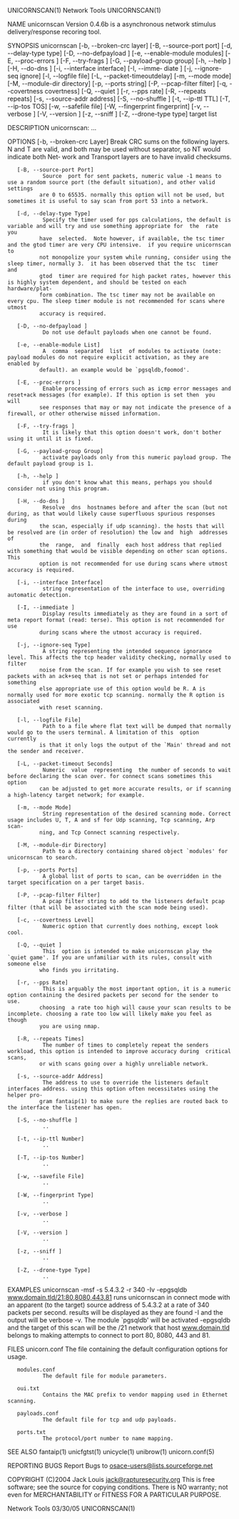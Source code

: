 UNICORNSCAN(1)                                                    Network Tools                                                     UNICORNSCAN(1)

NAME
       unicornscan Version 0.4.6b is a asynchronous network stimulus delivery/response recoring tool.

SYNOPSIS
       unicornscan  [-b, --broken-crc layer] [-B, --source-port port] [-d, --delay-type type] [-D, --no-defpayload ] [-e, --enable-module modules]
       [-E, --proc-errors ] [-F, --try-frags ] [-G, --payload-group group] [-h, --help ] [-H, --do-dns ] [-i, --interface interface] [-I,  --imme‐
       diate  ]  [-j,  --ignore-seq  ignore]  [-l, --logfile file] [-L, --packet-timeoutdelay] [-m, --mode mode] [-M, --module-dir directory] [-p,
       --ports string] [-P, --pcap-filter filter] [-q, --covertness covertness] [-Q, --quiet ] [-r,  --pps  rate]  [-R,  --repeats  repeats]  [-s,
       --source-addr address] [-S, --no-shuffle ] [-t, --ip-ttl TTL] [-T, --ip-tos TOS] [-w, --safefile file] [-W, --fingerprint fingerprint] [-v,
       --verbose ] [-V, --version ] [-z, --sniff ] [-Z, --drone-type type] target list

DESCRIPTION
       unicornscan: ...

OPTIONS
       [-b, --broken-crc Layer]
               Break CRC sums on the following layers. N and T are valid, and both may be used without separator, so NT would indicate  both  Net‐
              work and Transport layers are to have invalid checksums.

       [-B, --source-port Port]
               Source  port for sent packets, numeric value -1 means to use a random source port (the default situation), and other valid settings
              are 0 to 65535. normally this option will not be used, but sometimes it is useful to say scan from port 53 into a network.

       [-d, --delay-type Type]
               Specify the timer used for pps calculations, the default is variable and will try and use something appropriate for  the  rate  you
              have  selected.  Note however, if available, the tsc timer and the gtod timer are very CPU intensive.  if you require unicornscan to
              not monopolize your system while running, consider using the sleep timer, normally 3.  it has been observed that the tsc  timer  and
              gtod  timer are required for high packet rates, however this is highly system dependent, and should be tested on each hardware/plat‐
              form combination. The tsc timer may not be available on every cpu. The sleep timer module is not recommended for scans where  utmost
              accuracy is required.

       [-D, --no-defpayload ]
               Do not use default payloads when one cannot be found.

       [-e, --enable-module List]
               A  comma  separated  list  of modules to activate (note: payload modules do not require explicit activation, as they are enabled by
              default). an example would be `pgsqldb,foomod'.

       [-E, --proc-errors ]
               Enable processing of errors such as icmp error messages and reset+ack messages (for example). If this option is set then  you  will
              see responses that may or may not indicate the presence of a firewall, or other otherwise missed information.

       [-F, --try-frags ]
               It is likely that this option doesn't work, don't bother using it until it is fixed.

       [-G, --payload-group Group]
               activate payloads only from this numeric payload group. The default payload group is 1.

       [-h, --help ]
               if you don't know what this means, perhaps you should consider not using this program.

       [-H, --do-dns ]
               Resolve  dns  hostnames before and after the scan (but not during, as that would likely cause superfluous spurious responses during
              the scan, especially if udp scanning). the hosts that will be resolved are (in order of resolution) the low and  high  addresses  of
              the  range,  and  finally  each host address that replied with something that would be visible depending on other scan options. This
              option is not recommended for use during scans where utmost accuracy is required.

       [-i, --interface Interface]
               string representation of the interface to use, overriding automatic detection.

       [-I, --immediate ]
               Display results immediately as they are found in a sort of meta report format (read: terse). This option is not recommended for use
              during scans where the utmost accuracy is required.

       [-j, --ignore-seq Type]
               A string representing the intended sequence ignorance level. This affects the tcp header validity checking, normally used to filter
              noise from the scan. If for example you wish to see reset packets with an ack+seq that is not set or perhaps intended for  something
              else appropriate use of this option would be R. A is normally used for more exotic tcp scanning. normally the R option is associated
              with reset scanning.

       [-l, --logfile File]
               Path to a file where flat text will be dumped that normally would go to the users terminal. A limitation of this  option  currently
              is that it only logs the output of the `Main' thread and not the sender and receiver.

       [-L, --packet-timeout Seconds]
               Numeric  value  representing  the number of seconds to wait before declaring the scan over. for connect scans sometimes this option
              can be adjusted to get more accurate results, or if scanning a high-latency target network; for example.

       [-m, --mode Mode]
               String representation of the desired scanning mode. Correct usage includes U, T, A and sf for Udp scanning, Tcp scanning, Arp scan‐
              ning, and Tcp Connect scanning respectively.

       [-M, --module-dir Directory]
               Path to a directory containing shared object `modules' for unicornscan to search.

       [-p, --ports Ports]
               A global list of ports to scan, can be overridden in the target specification on a per target basis.

       [-P, --pcap-filter Filter]
               A pcap filter string to add to the listeners default pcap filter (that will be associated with the scan mode being used).

       [-c, --covertness Level]
               Numeric option that currently does nothing, except look cool.

       [-Q, --quiet ]
               This  option is intended to make unicornscan play the `quiet game'. If you are unfamiliar with its rules, consult with someone else
              who finds you irritating.

       [-r, --pps Rate]
               This is arguably the most important option, it is a numeric option containing the desired packets per second for the sender to use.
              choosing  a rate too high will cause your scan results to be incomplete. choosing a rate too low will likely make you feel as though
              you are using nmap.

       [-R, --repeats Times]
               The number of times to completely repeat the senders workload, this option is intended to improve accuracy during  critical  scans,
              or with scans going over a highly unreliable network.

       [-s, --source-addr Address]
               The address to use to override the listeners default interfaces address. using this option often necessitates using the helper pro‐
              gram fantaip(1) to make sure the replies are routed back to the interface the listener has open.

       [-S, --no-shuffle ]
               ..

       [-t, --ip-ttl Number]
               ..

       [-T, --ip-tos Number]
               ..

       [-w, --savefile File]
               ..

       [-W, --fingerprint Type]
               ..

       [-v, --verbose ]
               ..

       [-V, --version ]
               ..

       [-z, --sniff ]
               ..

       [-Z, --drone-type Type]
               ..

EXAMPLES
       unicornscan -msf -s 5.4.3.2 -r 340 -Iv -epgsqldb www.domain.tld/21:80,8080,443,81 runs unicornscan in connect mode with an apparent (to the
       target)  source  address of 5.4.3.2 at a rate of 340 packets per second. results will be displayed as they are found -I and the output will
       be verbose -v.  The module `pgsqldb' will be activated -epgsqldb  and  the  target  of  this  scan  will  be  the  /21  network  that  host
       www.domain.tld belongs to making attempts to connect to port 80, 8080, 443 and 81.

FILES
       unicorn.conf
               The file containing the default configuration options for usage.

       modules.conf
               The default file for module parameters.

       oui.txt
               Contains the MAC prefix to vendor mapping used in Ethernet scanning.

       payloads.conf
               The default file for tcp and udp payloads.

       ports.txt
               The protocol/port number to name mapping.

SEE ALSO
       fantaip(1) unicfgtst(1) unicycle(1) unibrow(1) unicorn.conf(5)

REPORTING BUGS
       Report Bugs to osace-users@lists.sourceforge.net

COPYRIGHT
       (C)2004  Jack  Louis  jack@rapturesecurity.org This is free software; see the source for copying conditions. There is NO warranty; not even
       for MERCHANTABILITY or FITNESS FOR A PARTICULAR PURPOSE.

Network Tools                                                        03/30/05                                                       UNICORNSCAN(1)
